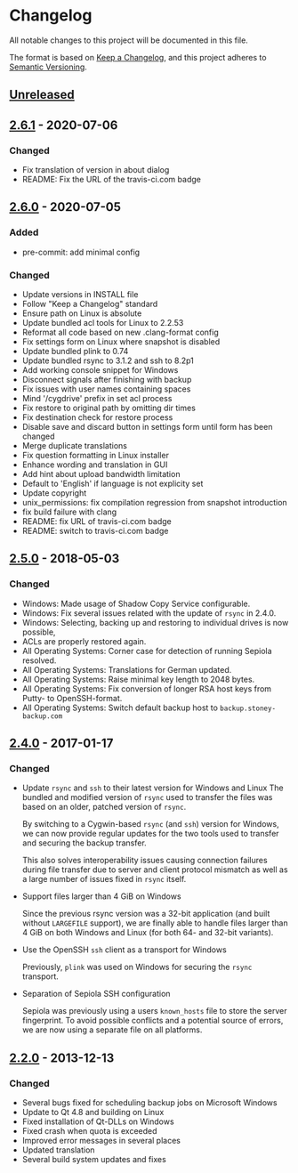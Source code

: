 # Changelog

All notable changes to this project will be documented in this file.

The format is based on [Keep a Changelog](https://keepachangelog.com/en/1.0.0/),
and this project adheres to [Semantic Versioning](https://semver.org/spec/v2.0.0.html).

## [Unreleased]

## [2.6.1] - 2020-07-06

### Changed

- Fix translation of version in about dialog
- README: Fix the URL of the travis-ci.com badge

## [2.6.0] - 2020-07-05

### Added

- pre-commit: add minimal config

### Changed

- Update versions in INSTALL file
- Follow "Keep a Changelog" standard
- Ensure path on Linux is absolute
- Update bundled acl tools for Linux to 2.2.53
- Reformat all code based on new .clang-format config
- Fix settings form on Linux where snapshot is disabled
- Update bundled plink to 0.74
- Update bundled rsync to 3.1.2 and ssh to 8.2p1
- Add working console snippet for Windows
- Disconnect signals after finishing with backup
- Fix issues with user names containing spaces
- Mind '/cygdrive' prefix in set acl process
- Fix restore to original path by omitting dir times
- Fix destination check for restore process
- Disable save and discard button in settings form until form has been changed
- Merge duplicate translations
- Fix question formatting in Linux installer
- Enhance wording and translation in GUI
- Add hint about upload bandwidth limitation
- Default to 'English' if language is not explicity set
- Update copyright
- unix_permissions: fix compilation regression from snapshot introduction
- fix build failure with clang
- README: fix URL of travis-ci.com badge
- README: switch to travis-ci.com badge

## [2.5.0] - 2018-05-03

### Changed

- Windows: Made usage of Shadow Copy Service configurable.
- Windows: Fix several issues related with the update of `rsync` in 2.4.0.
- Windows:  Selecting, backing up and restoring to individual drives is now possible,
- ACLs are properly restored again.
- All Operating Systems: Corner case for detection of running Sepiola resolved.
- All Operating Systems: Translations for German updated.
- All Operating Systems: Raise minimal key length to 2048 bytes.
- All Operating Systems: Fix conversion of longer RSA host keys from Putty- to OpenSSH-format.
- All Operating Systems: Switch default backup host to `backup.stoney-backup.com`

## [2.4.0] - 2017-01-17

### Changed

- Update `rsync` and `ssh` to their latest version for Windows and Linux
  The bundled and modified version of `rsync` used to transfer the files was
  based on an older, patched version of `rsync`.

  By switching to a Cygwin-based `rsync` (and `ssh`) version for Windows,
  we can now provide regular updates for the two tools used to transfer
  and securing the backup transfer.

  This also solves interoperability issues causing connection failures
  during file transfer due to server and client protocol mismatch as well
  as a large number of issues fixed in `rsync` itself.

- Support files larger than 4 GiB on Windows

  Since the previous rsync version was a 32-bit application (and built without
  `LARGEFILE` support), we are finally able to handle files larger than 4 GiB on
  both Windows and Linux (for both 64- and 32-bit variants).

- Use the OpenSSH `ssh` client as a transport for Windows

  Previously, `plink` was used on Windows for securing the `rsync` transport.

- Separation of Sepiola SSH configuration

  Sepiola was previously using a users `known_hosts` file to store the
  server fingerprint. To avoid possible conflicts and a potential source
  of errors, we are now using a separate file on all platforms.

## [2.2.0] - 2013-12-13

### Changed

- Several bugs fixed for scheduling backup jobs on Microsoft Windows
- Update to Qt 4.8 and building on Linux
- Fixed installation of Qt-DLLs on Windows
- Fixed crash when quota is exceeded
- Improved error messages in several places
- Updated translation
- Several build system updates and fixes

[unreleased]: https://github.com/stepping-stone/sepiola/compare/v2.6.1...HEAD
[2.6.1]: https://github.com/olivierlacan/keep-a-changelog/compare/v2.6.0...v2.6.1
[2.6.0]: https://github.com/olivierlacan/keep-a-changelog/compare/v2.5.0...v2.6.0
[2.5.0]: https://github.com/olivierlacan/keep-a-changelog/compare/v2.4.0...v2.5.0
[2.4.0]: https://github.com/olivierlacan/keep-a-changelog/compare/v2.2.0...v2.4.0
[2.2.0]: https://github.com/olivierlacan/keep-a-changelog/compare/v2.1.2...v2.2.0
